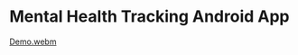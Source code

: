# Mental Health Tracking Android App
[Demo.webm](https://github.com/Yilendi/Mental-Health-Tracking-AndroidApp/assets/108242130/fb7fdcd6-d653-4025-8756-ce6b5e2c0eb8)
